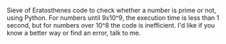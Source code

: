 Sieve of Eratosthenes code to check whether a number is prime or not, using Python. For numbers until 9x10^9, the execution time is less than 1 second, but for numbers over 10^8 the code is inefficient. I'd like if you know a better way or find an error, talk to me.
